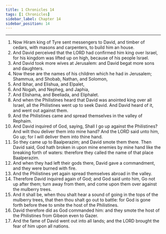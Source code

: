```yaml
---
title: 1 Chronicles 14
tags: [1 Chronicles]
sidebar_label: Chapter 14
sidebar_position: 14
---
```


---
1. Now Hiram king of Tyre sent messengers to David, and timber of cedars, with masons and carpenters, to build him an house.
2. And David perceived that the LORD had confirmed him king over Israel, for his kingdom was lifted up on high, because of his people Israel.
3. And David took more wives at Jerusalem: and David begat more sons and daughters.
4. Now these are the names of his children which he had in Jerusalem; Shammua, and Shobab, Nathan, and Solomon,
5. And Ibhar, and Elishua, and Elpalet,
6. And Nogah, and Nepheg, and Japhia,
7. And Elishama, and Beeliada, and Eliphalet.
8. And when the Philistines heard that David was anointed king over all Israel, all the Philistines went up to seek David. And David heard of it, and went out against them.
9. And the Philistines came and spread themselves in the valley of Rephaim.
10. And David inquired of God, saying, Shall I go up against the Philistines? And wilt thou deliver them into mine hand? And the LORD said unto him, Go up; for I will deliver them into thine hand.
11. So they came up to Baalperazim; and David smote them there. Then David said, God hath broken in upon mine enemies by mine hand like the breaking forth of waters: therefore they called the name of that place Baalperazim.
12. And when they had left their gods there, David gave a commandment, and they were burned with fire.
13. And the Philistines yet again spread themselves abroad in the valley.
14. Therefore David inquired again of God; and God said unto him, Go not up after them; turn away from them, and come upon them over against the mulberry trees.
15. And it shall be, when thou shalt hear a sound of going in the tops of the mulberry trees, that then thou shalt go out to battle: for God is gone forth before thee to smite the host of the Philistines.
16. David therefore did as God commanded him: and they smote the host of the Philistines from Gibeon even to Gazer.
17. And the fame of David went out into all lands; and the LORD brought the fear of him upon all nations.